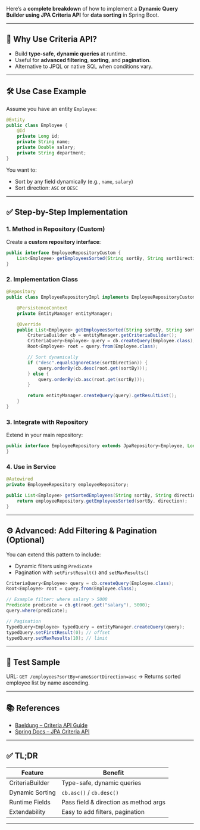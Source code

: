Here’s a **complete breakdown** of how to implement a **Dynamic Query Builder using JPA Criteria API** for **data sorting** in Spring Boot.

---

## 🧠 Why Use Criteria API?

* Build **type-safe**, **dynamic queries** at runtime.
* Useful for **advanced filtering**, **sorting**, and **pagination**.
* Alternative to JPQL or native SQL when conditions vary.

---

## 🛠️ Use Case Example

Assume you have an entity `Employee`:

```java
@Entity
public class Employee {
    @Id
    private Long id;
    private String name;
    private Double salary;
    private String department;
}
```

You want to:

* Sort by any field dynamically (e.g., `name`, `salary`)
* Sort direction: `ASC` or `DESC`

---

## ✅ Step-by-Step Implementation

### 1. **Method in Repository (Custom)**

Create a **custom repository interface**:

```java
public interface EmployeeRepositoryCustom {
    List<Employee> getEmployeesSorted(String sortBy, String sortDirection);
}
```

### 2. **Implementation Class**

```java
@Repository
public class EmployeeRepositoryImpl implements EmployeeRepositoryCustom {

    @PersistenceContext
    private EntityManager entityManager;

    @Override
    public List<Employee> getEmployeesSorted(String sortBy, String sortDirection) {
        CriteriaBuilder cb = entityManager.getCriteriaBuilder();
        CriteriaQuery<Employee> query = cb.createQuery(Employee.class);
        Root<Employee> root = query.from(Employee.class);

        // Sort dynamically
        if ("desc".equalsIgnoreCase(sortDirection)) {
            query.orderBy(cb.desc(root.get(sortBy)));
        } else {
            query.orderBy(cb.asc(root.get(sortBy)));
        }

        return entityManager.createQuery(query).getResultList();
    }
}
```

### 3. **Integrate with Repository**

Extend in your main repository:

```java
public interface EmployeeRepository extends JpaRepository<Employee, Long>, EmployeeRepositoryCustom {
}
```

### 4. **Use in Service**

```java
@Autowired
private EmployeeRepository employeeRepository;

public List<Employee> getSortedEmployees(String sortBy, String direction) {
    return employeeRepository.getEmployeesSorted(sortBy, direction);
}
```

---

## ⚙️ Advanced: Add Filtering & Pagination (Optional)

You can extend this pattern to include:

* Dynamic filters using `Predicate`
* Pagination with `setFirstResult()` and `setMaxResults()`

```java
CriteriaQuery<Employee> query = cb.createQuery(Employee.class);
Root<Employee> root = query.from(Employee.class);

// Example filter: where salary > 5000
Predicate predicate = cb.gt(root.get("salary"), 5000);
query.where(predicate);

// Pagination
TypedQuery<Employee> typedQuery = entityManager.createQuery(query);
typedQuery.setFirstResult(0); // offset
typedQuery.setMaxResults(10); // limit
```

---

## 🧪 Test Sample

URL: `GET /employees?sortBy=name&sortDirection=asc`
→ Returns sorted employee list by name ascending.

---

## 📚 References

* [Baeldung – Criteria API Guide](https://www.baeldung.com/hibernate-criteria-queries)
* [Spring Docs – JPA Criteria API](https://docs.spring.io/spring-data/jpa/docs/current/reference/html/#core.extensions)

---

## ✅ TL;DR

| Feature         | Benefit                               |
| --------------- | ------------------------------------- |
| CriteriaBuilder | Type-safe, dynamic queries            |
| Dynamic Sorting | `cb.asc()` / `cb.desc()`              |
| Runtime Fields  | Pass field & direction as method args |
| Extendability   | Easy to add filters, pagination       |

---
